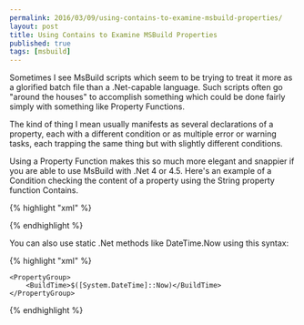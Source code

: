```yaml
---
permalink: 2016/03/09/using-contains-to-examine-msbuild-properties/
layout: post
title: Using Contains to Examine MSBuild Properties
published: true
tags: [msbuild]
---
```


Sometimes I see MsBuild scripts which seem to be trying to treat it more
as a glorified batch file than a .Net-capable language. Such scripts often go
"around the houses" to accomplish something which could be done fairly simply with
something like Property Functions.

The kind of thing I mean usually manifests as several declarations of a property, each
with a different condition or as multiple error or warning tasks, each trapping the same
thing but with slightly different conditions.

Using a Property Function makes this so much more elegant and snappier if you are able to
use MsBuild with .Net 4 or 4.5. Here's an example of a Condition checking the content of
a property using the String property function Contains.

{% highlight "xml" %}

  <Warning Text="This is a debug build " Condition=" $(Configuration.Contains('Debug')) " />

{% endhighlight %}

You can also use static .Net methods like DateTime.Now using this syntax:

{% highlight "xml" %}

    <PropertyGroup>
        <BuildTime>$([System.DateTime]::Now)</BuildTime>
    </PropertyGroup>

{% endhighlight %}

